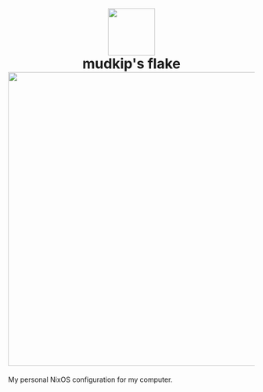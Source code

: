 <h1 align="center">
    <img src="https://raw.githubusercontent.com/NixOS/nixos-artwork/master/logo/nix-snowflake-colours.svg" width="96" height="96">
    <br>
    mudkip's flake
    <br>
    <img src="https://raw.githubusercontent.com/catppuccin/catppuccin/main/assets/palette/macchiato.png" width="600">
</h1>

My personal NixOS configuration for my computer.</p>